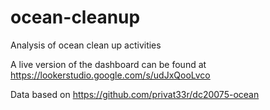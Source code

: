 # ocean-cleanup

Analysis of ocean clean up activities

A live version of the dashboard can be found at https://lookerstudio.google.com/s/udJxQooLvco

Data based on https://github.com/privat33r/dc20075-ocean
